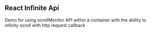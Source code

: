 ## React Infinite Api

Demo for using scrollMonitor API within a container with the ability to infinity scroll with http request callback
